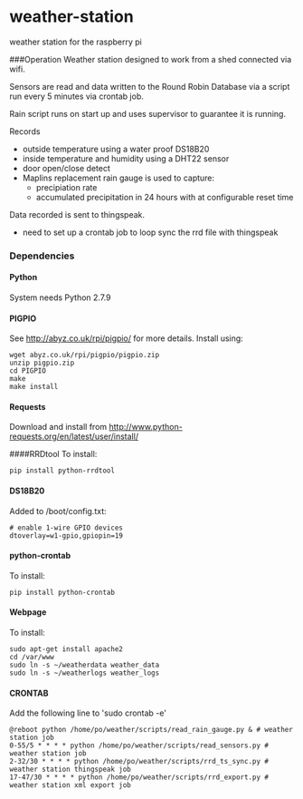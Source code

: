 # weather-station
weather station for the raspberry pi

###Operation
Weather station designed to work from a shed connected via wifi.

Sensors are read and data written to the Round Robin Database via a script run every 5 minutes via crontab job.

Rain script runs on start up and uses supervisor to guarantee it is running.

Records
  + outside temperature using a water proof DS18B20
  + inside temperature and humidity using a DHT22 sensor
  + door open/close detect
  + Maplins replacement rain gauge is used to capture:
    + precipiation rate
    + accumulated precipitation in 24 hours with at configurable reset time

Data recorded is sent to thingspeak.
 + need to set up a crontab job to loop sync the rrd file with thingspeak

### Dependencies

#### Python
System needs Python 2.7.9

#### PIGPIO
See http://abyz.co.uk/rpi/pigpio/ for more details.
Install using:
```
wget abyz.co.uk/rpi/pigpio/pigpio.zip
unzip pigpio.zip
cd PIGPIO
make
make install
```

#### Requests
Download and install from http://www.python-requests.org/en/latest/user/install/

####RRDtool
To install:
```
pip install python-rrdtool
```

#### DS18B20
Added to /boot/config.txt:
```
# enable 1-wire GPIO devices
dtoverlay=w1-gpio,gpiopin=19
```

#### python-crontab
To install:
```
pip install python-crontab
```

#### Webpage
To install:
```
sudo apt-get install apache2
cd /var/www
sudo ln -s ~/weatherdata weather_data
sudo ln -s ~/weatherlogs weather_logs
```

#### CRONTAB
Add the following line to 'sudo crontab -e'
```
@reboot python /home/po/weather/scripts/read_rain_gauge.py & # weather station job
0-55/5 * * * * python /home/po/weather/scripts/read_sensors.py # weather station job
2-32/30 * * * * python /home/po/weather/scripts/rrd_ts_sync.py # weather station thingspeak job
17-47/30 * * * * python /home/po/weather/scripts/rrd_export.py # weather station xml export job
```
